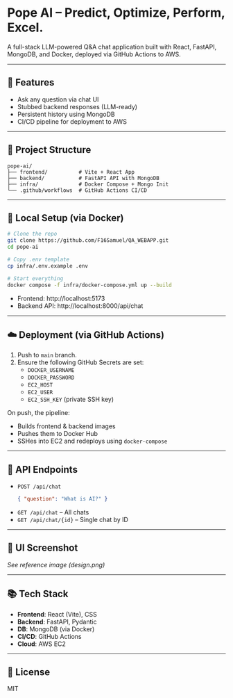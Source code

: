 # Pope AI – Predict, Optimize, Perform, Excel.

A full-stack LLM-powered Q&A chat application built with React, FastAPI, MongoDB, and Docker, deployed via GitHub Actions to AWS.

---

## 🚀 Features

- Ask any question via chat UI
- Stubbed backend responses (LLM-ready)
- Persistent history using MongoDB
- CI/CD pipeline for deployment to AWS

---

## 📁 Project Structure

```
pope-ai/
├── frontend/          # Vite + React App
├── backend/           # FastAPI API with MongoDB
├── infra/             # Docker Compose + Mongo Init
└── .github/workflows  # GitHub Actions CI/CD
```

---

## 🧪 Local Setup (via Docker)

```bash
# Clone the repo
git clone https://github.com/F16Samuel/QA_WEBAPP.git
cd pope-ai

# Copy .env template
cp infra/.env.example .env

# Start everything
docker compose -f infra/docker-compose.yml up --build
```

- Frontend: http://localhost:5173
- Backend API: http://localhost:8000/api/chat

---

## ☁️ Deployment (via GitHub Actions)

1. Push to `main` branch.
2. Ensure the following GitHub Secrets are set:
   - `DOCKER_USERNAME`
   - `DOCKER_PASSWORD`
   - `EC2_HOST`
   - `EC2_USER`
   - `EC2_SSH_KEY` (private SSH key)

On push, the pipeline:
- Builds frontend & backend images
- Pushes them to Docker Hub
- SSHes into EC2 and redeploys using `docker-compose`

---

## 🔌 API Endpoints

- `POST /api/chat`  
  ```json
  { "question": "What is AI?" }
  ```
- `GET /api/chat` – All chats
- `GET /api/chat/{id}` – Single chat by ID

---

## 📸 UI Screenshot

_See reference image (design.png)_

---

## 📚 Tech Stack

- **Frontend**: React (Vite), CSS
- **Backend**: FastAPI, Pydantic
- **DB**: MongoDB (via Docker)
- **CI/CD**: GitHub Actions
- **Cloud**: AWS EC2

---

## 📄 License

MIT